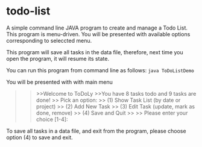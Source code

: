 # todo-list
A simple command line JAVA program to create and manage a Todo List. This program is menu-driven. You will be presented with available options corresponding to seleccted menu.

This program will save all tasks in the data file, therefore, next time you open the program, it will resume its state.

You can run this program from command line as follows:
`java ToDoListDemo`

You will be presented with with main menu
>>\>>Welcome to ToDoLy
\>>You have 8 tasks todo and 9 tasks are done!
\>> Pick an option:
\>> (1) Show Task List (by date or project)
\>> (2) Add New Task
\>> (3) Edit Task (update, mark as done, remove)
\>> (4) Save and Quit
\>> 
\>> Please enter your choice [1-4]:

To save all tasks in a data file, and exit from the program, please choose option (4) to save and exit.
